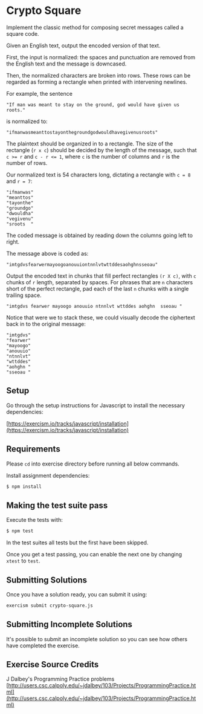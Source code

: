# Crypto Square

Implement the classic method for composing secret messages called a square code.

Given an English text, output the encoded version of that text.

First, the input is normalized: the spaces and punctuation are removed
from the English text and the message is downcased.

Then, the normalized characters are broken into rows. These rows can be
regarded as forming a rectangle when printed with intervening newlines.

For example, the sentence

```text
"If man was meant to stay on the ground, god would have given us roots."
```

is normalized to:

```text
"ifmanwasmeanttostayonthegroundgodwouldhavegivenusroots"
```

The plaintext should be organized in to a rectangle. The size of the
rectangle (`r x c`) should be decided by the length of the message,
such that `c >= r` and `c - r <= 1`, where `c` is the number of columns
and `r` is the number of rows.

Our normalized text is 54 characters long, dictating a rectangle with
`c = 8` and `r = 7`:

```text
"ifmanwas"
"meanttos"
"tayonthe"
"groundgo"
"dwouldha"
"vegivenu"
"sroots  "
```

The coded message is obtained by reading down the columns going left to
right.

The message above is coded as:

```text
"imtgdvsfearwermayoogoanouuiontnnlvtwttddesaohghnsseoau"
```

Output the encoded text in chunks that fill perfect rectangles `(r X c)`,
with `c` chunks of `r` length, separated by spaces. For phrases that are
`n` characters short of the perfect rectangle, pad each of the last `n`
chunks with a single trailing space.

```text
"imtgdvs fearwer mayoogo anouuio ntnnlvt wttddes aohghn  sseoau "
```

Notice that were we to stack these, we could visually decode the
ciphertext back in to the original message:

```text
"imtgdvs"
"fearwer"
"mayoogo"
"anouuio"
"ntnnlvt"
"wttddes"
"aohghn "
"sseoau "
```

## Setup

Go through the setup instructions for Javascript to install the necessary
dependencies:

[https://exercism.io/tracks/javascript/installation](https://exercism.io/tracks/javascript/installation)

## Requirements

Please `cd` into exercise directory before running all below commands.

Install assignment dependencies:

```bash
$ npm install
```

## Making the test suite pass

Execute the tests with:

```bash
$ npm test
```

In the test suites all tests but the first have been skipped.

Once you get a test passing, you can enable the next one by changing `xtest` to
`test`.

## Submitting Solutions

Once you have a solution ready, you can submit it using:

```bash
exercism submit crypto-square.js
```

## Submitting Incomplete Solutions

It's possible to submit an incomplete solution so you can see how others have
completed the exercise.

## Exercise Source Credits

J Dalbey's Programming Practice problems [http://users.csc.calpoly.edu/~jdalbey/103/Projects/ProgrammingPractice.html](http://users.csc.calpoly.edu/~jdalbey/103/Projects/ProgrammingPractice.html)
